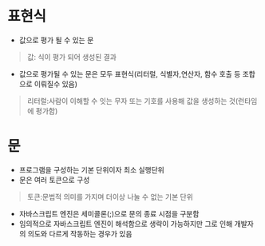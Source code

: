 # 표현식
- 값으로 평가 될 수 있는 문
> 값: 식이 평가 되어 생성된 결과
- 값으로 평가될 수 있는 문은 모두 표현식(리터럴, 식별자,연산자, 함수 호출 등 조합으로 이뤄질수 있음)
> 리터럴:사람이 이해할 수 잇는 무자 또는 기호를 사용해 값을 생성하는 것(런타임에 평가함)

# 문
- 프로그램을 구성하는 기본 단위이자 최소 실행단위
- 문은 여러 토큰으로 구성
> 토큰:문법적 의미를 가지며 더이상 나눌 수 없는 기본 단위
- 자바스크립트 엔진은 세미콜론(;)으로 문의 종료 시점을 구분함
- 임의적으로 자바스크립트 엔진이 해석함으로 생략이 가능하지만 그로 인해 개발자의 의도와 다르게 작동하는 경우가 있음 